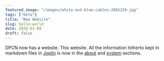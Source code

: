 ```yaml
---
featured_image: "/images/white-and-blue-cables-2881229.jpg"
tags: ["meta"]
title: "New Website"
slug: hello-world
date: 2020-01-09
draft: false
---
```


DPCN now has a website. This website. All the information hitherto kept in markdown files in [Joplin](https://joplinapp.org/) is now in the [about](/about) and [system](/system) sections.
